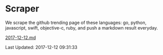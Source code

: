 # Scraper

We scrape the github trending page of these languages: go, python, javascript, swift, objective-c, ruby, and push a markdown result everyday.

[2017-12-12.md](https://github.com/henson/Scraper/blob/master/2017-12-12.md)

Last Updated: 2017-12-12 09:31:33